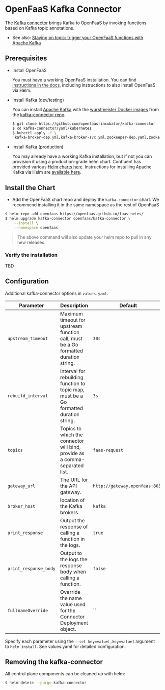 # OpenFaaS Kafka Connector

The [Kafka connector](https://github.com/openfaas-incubator/kafka-connector) brings Kafka to OpenFaaS by invoking functions based on Kafka topic annotations.

* See also: [Staying on topic: trigger your OpenFaaS functions with Apache Kafka](https://www.openfaas.com/blog/kafka-connector/)

## Prerequisites

- Install OpenFaaS

  You must have a working OpenFaaS installation. You can find [instructions in the docs](https://docs.openfaas.com/deployment/kubernetes/#pick-helm-or-yaml-files-for-deployment-a-or-b), including instructions to also install OpenFaaS via Helm.

- Install Kafka (dev/testing)

  You can install [Apache Kafka](https://kafka.apache.org/) with the [wurstmeister Docker images](https://github.com/wurstmeister/kafka-docker) from the [kafka-connector repo](https://github.com/openfaas-incubator/kafka-connector).

  ```sh
  $ git clone https://github.com/openfaas-incubator/kafka-connector
  $ cd kafka-connector/yaml/kubernetes
  $ kubectl apply -f \
   kafka-broker-dep.yml,kafka-broker-svc.yml,zookeeper-dep.yaml,zookeeper-svc.yaml
  ```

- Install Kafka (production)

  You may already have a working Kafka installation, but if not you can provision it using a production-grade helm chart. Confluent has provided various [Helm charts here](https://github.com/confluentinc/cp-helm-charts). Instructions for installing Apache Kafka via Helm are [available here](https://github.com/helm/charts/tree/master/incubator/kafka#installing-the-chart).

## Install the Chart

- Add the OpenFaaS chart repo and deploy the `kafka-connector` chart. We recommend installing it in the same namespace as the rest of OpenFaaS

```sh
$ helm repo add openfaas https://openfaas.github.io/faas-netes/
$ helm upgrade kafka-connector openfaas/kafka-connector \
    --install \
    --namespace openfaas
```

> The above command will also update your helm repo to pull in any new releases.

### Verify the installation

TBD

## Configuration

Additional kafka-connector options in `values.yaml`.

| Parameter                | Description                                                                            | Default                        |
| ------------------------ | -------------------------------------------------------------------------------------- | ------------------------------ |
| `upstream_timeout`       | Maximum timeout for upstream function call, must be a Go formatted duration string.    | `30s`                          |
| `rebuild_interval`       | Interval for rebuilding function to topic map, must be a Go formatted duration string. | `3s`                           |
| `topics`                 | Topics to which the connector will bind, provide as a comma-separated list.            | `faas-request`                 |
| `gateway_url`            | The URL for the API gateway.                                                           | `http://gateway.openfaas:8080` |
| `broker_host`            | location of the Kafka brokers.                                                         | `kafka`                        |
| `print_response`         | Output the response of calling a function in the logs.                                 | `true`                         |
| `print_response_body`         | Output to the logs the response body when calling a function.                                 | `false`                         |
| `fullnameOverride`       | Override the name value used for the Connector Deployment object.                      | ``                             |

Specify each parameter using the `--set key=value[,key=value]` argument to `helm install`.
See values.yaml for detailed configuration.

## Removing the kafka-connector

All control plane components can be cleaned up with helm:

```sh
$ helm delete --purge kafka-connector
```
